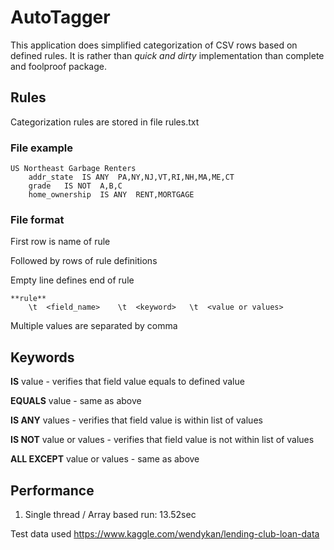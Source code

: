 # AutoTagger
This application does simplified categorization of CSV rows based on defined rules.
It is rather than *quick and dirty* implementation than complete and foolproof package. 

## Rules
Categorization rules are stored in file rules.txt

### File example
```
US Northeast Garbage Renters
	addr_state	IS ANY	PA,NY,NJ,VT,RI,NH,MA,ME,CT
	grade	IS NOT	A,B,C
	home_ownership	IS ANY	RENT,MORTGAGE
```

### File format

First row is name of rule

Followed by rows of rule definitions

Empty line defines end of rule

```
**rule**
	\t	<field_name>	\t	<keyword>	\t	<value or values>

```
Multiple values are separated by comma

## Keywords

**IS** value - verifies that field value equals to defined value

**EQUALS** value - same as above

**IS ANY** values - verifies that field value is within list of values

**IS NOT** value or values - verifies that field value is not within list of values

**ALL EXCEPT** value or values - same as above

## Performance

1. Single thread / Array based run: 13.52sec

Test data used
https://www.kaggle.com/wendykan/lending-club-loan-data
